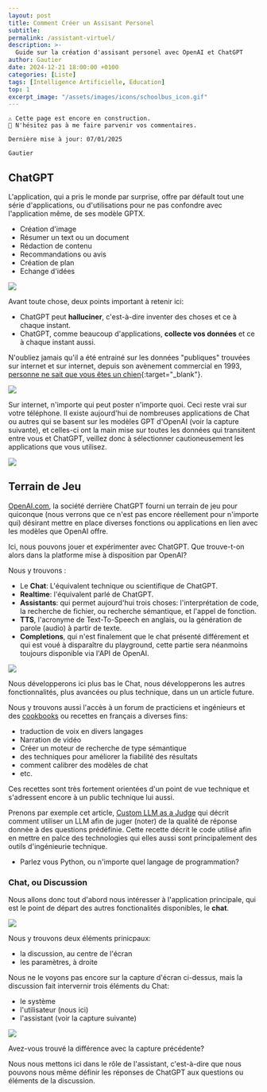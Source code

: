 ```yaml
---
layout: post
title: Comment Créer un Assisant Personel
subtitle: 
permalink: /assistant-virtuel/
description: >-
  Guide sur la création d'assisant personel avec OpenAI et ChatGPT
author: Gautier
date: 2024-12-21 18:00:00 +0100
categories: [Liste]
tags: [Intelligence Artificielle, Education]
top: 1
excerpt_image: "/assets/images/icons/schoolbus_icon.gif"
---
```



```text
⚠️ Cette page est encore en construction.
📣 N'hésitez pas à me faire parvenir vos commentaires.

Dernière mise à jour: 07/01/2025

Gautier
```

## ChatGPT

L'application, qui a pris le monde par surprise, offre par défault tout une série d'applications, ou d'utilisations pour ne pas confondre avec l'application même, de ses modèle GPTX.

- Création d'image
- Résumer un text ou un document
- Rédaction de contenu
- Recommandations ou avis
- Création de plan
- Echange d'idées

<img src="/assets/images/application_chatgpt.jpg">

Avant toute chose, deux points important à retenir ici: 

- ChatGPT peut **halluciner**, c'est-à-dire inventer des choses et ce à chaque instant. 
- ChatGPT, comme beaucoup d'applications, **collecte vos données** et ce à chaque instant aussi.

N'oubliez jamais qu'il a été entrainé sur les données "publiques" trouvées sur internet et sur internet, depuis son avènement commercial en 1993, [personne ne sait que vous êtes un chien](https://fr.wikipedia.org/wiki/On_the_Internet,_nobody_knows_you%27re_a_dog){:target="_blank"}.

<img src="https://upload.wikimedia.org/wikipedia/en/f/f8/Internet_dog.jpg">

Sur internet, n'importe qui peut poster n'importe quoi. Ceci reste vrai sur votre téléphone. Il existe aujourd'hui de nombreuses applications de Chat ou autres qui se basent sur les modèles GPT d'OpenAI (voir la capture suivante), et celles-ci ont la main mise sur toutes les données qui transitent entre vous et ChatGPT, veillez donc à sélectionner cautioneusement les applications que vous utilisez.

<img src="/assets/images/chatgpt_on_play.jpg">

## Terrain de Jeu

[OpenAI.com](https://openai.com), la société derrière ChatGPT fourni un terrain de jeu pour quiconque (nous verrons que ce n'est pas encore réellement pour n'importe qui) désirant mettre en place diverses fonctions ou applications en lien avec les modèles que OpenAI offre.

Ici, nous pouvons jouer et expérimenter avec ChatGPT. Que trouve-t-on alors dans la platforme mise à disposition par OpenAI?

Nous y trouvons :

- Le **Chat**: L'équivalent technique ou scientifique de ChatGPT.
- **Realtime**: l'équivalent parlé de ChatGPT. 
- **Assistants**: qui permet aujourd'hui trois choses: l'interprétation de code, la recherche de fichier, ou recherche sémantique, et l'appel de fonction.
- **TTS**, l'acronyme de Text-To-Speech en anglais, ou la génération de parole (audio) à partir de texte.
- **Completions**, qui n'est finalement que le chat présenté différement et qui est voué à disparaître du playground, cette partie sera néanmoins toujours disponible via l'API de OpenAI.

<img src="/assets/images/openAI_playground.png">

Nous développerons ici plus bas le Chat, nous développerons les autres fonctionnalités, plus avancées ou plus technique, dans un un article future.

Nous y trouvons aussi l'accès à un forum de practiciens et ingénieurs et des [cookbooks](https://cookbook.openai.com/) ou recettes en français a diverses fins:

- traduction de voix en divers langages
- Narration de vidéo
- Créer un moteur de recherche de type sémantique
- des techniques pour améliorer la fiabilité des résultats
- comment calibrer des modèles de chat
- etc.

Ces recettes sont très fortement orientées d'un point de vue technique et s'adressent encore à un public technique lui aussi.

Prenons par exemple cet article, [Custom LLM as a Judge](https://cookbook.openai.com/examples/custom-llm-as-a-judge) qui décrit comment utiliser un LLM afin de juger (noter) de la qualité de réponse donnée à des questions prédéfinie. Cette recette décrit le code utilisé afin en mettre en palce des technologies qui elles aussi sont principalement des outils d'ingénieurie technique.

- Parlez vous Python, ou n'importe quel langage de programmation?

### Chat, ou Discussion

Nous allons donc tout d'abord nous intéresser à l'application principale, qui est le point de départ des autres fonctionalités disponibles, le **chat**.

<img src="/assets/images/openAI_playground.png">

Nous y trouvons deux éléments prinicpaux:

- la discussion, au centre de l'écran
- les paramètres, à droite

Nous ne le voyons pas encore sur la capture d'écran ci-dessus, mais la discussion fait intervernir trois éléments du Chat:

- le système
- l'utilisateur (nous ici)
- l'assistant (voir la capture suivante)

<img src="/assets/images/openai_chat_assistant.png">

Avez-vous trouvé la différence avec la capture précédente?

Nous nous mettons ici dans le rôle de l'assistant, c'est-à-dire que nous pouvons nous même définir les réponses de ChatGPT aux questions ou éléments de la discussion.